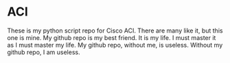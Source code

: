 # ACI
These is my python script repo for Cisco ACI.
There are many like it, but this one is mine. 
My github repo is my best friend. It is my life. 
I must master it as I must master my life. 
My github repo, without me, is useless. 
Without my github repo, I am useless. 

